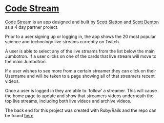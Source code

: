# [Code Stream](http://code-stream.herokuapp.com/)

[Code Stream](http://code-stream.herokuapp.com/) is an app designed and built by [Scott Slatton](https://github.com/scottslatton) and [Scott Denton](https://github.com/ScottDenton) as a 4 day partner project.

Prior to a user signing up or logging in, the app shows the 20 most popular science and technology live streams currently on Twitch.

A user is able to select any of the live streams from the list below the main Jumbotron.
If a user clicks on one of the cards that live stream will move to the main Jumbotron.

If a user wishes to see more from a certain streamer they can click on their Username and will be taken to a page showing all of that streamers recent videos.

Once a user is logged in they are able to 'follow' a streamer. This will cause the home page to update and show that streamers videos underneath the top live streams, including both live videos and archive videos.

The back end for this project was created with Ruby/Rails and the repo can be found [here](https://github.com/ScottDenton/code-stream-backend)
